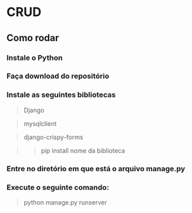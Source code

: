 # CRUD

## Como rodar

### Instale o Python
### Faça download do repositório
### Instale as seguintes bibliotecas
> Django

> mysqlclient

> django-crispy-forms

>> pip install nome da biblioteca
### Entre no diretório em que está o arquivo manage.py
### Execute o seguinte comando:
> python manage.py runserver
